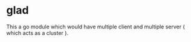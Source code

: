 # glad

This a go module which would have multiple client and multiple server ( which acts as a cluster ).
